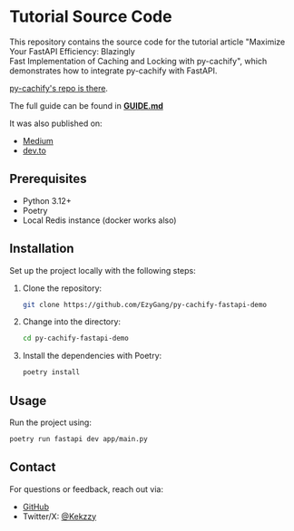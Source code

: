 # Tutorial Source Code

This repository contains the source code for the tutorial article 
"Maximize Your FastAPI Efficiency: Blazingly  
Fast Implementation of Caching and Locking with py-cachify",
which demonstrates how to integrate py-cachify with FastAPI.

[py-cachify's repo is there](https://github.com/EzyGang/py-cachify).

The full guide can be found in **[GUIDE.md](./GUIDE.md)**

It was also published on:
- [Medium](https://medium.com/@galtozzy/maximize-your-fastapi-efficiency-with-py-cachify-b2bc0f51c976)
- [dev.to](https://dev.to/galtozzy/maximize-your-fastapi-efficiency-blazingly-fast-implementation-of-caching-and-locking-with-4pgj)


## Prerequisites

- Python 3.12+
- Poetry
- Local Redis instance (docker works also)

## Installation

Set up the project locally with the following steps:

1. Clone the repository:

   ```bash
   git clone https://github.com/EzyGang/py-cachify-fastapi-demo
   ```

2. Change into the directory:

   ```bash
   cd py-cachify-fastapi-demo
   ```

3. Install the dependencies with Poetry:

   ```bash
   poetry install
   ```

## Usage

Run the project using:

```bash
poetry run fastapi dev app/main.py
```

## Contact

For questions or feedback, reach out via:

- [GitHub](https://github.com/Galtozzy)
- Twitter/X: [@Kekzzy](https://x.com/Galtozzy)
